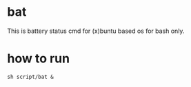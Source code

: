 # bat
This is battery status cmd for (x)buntu based os for bash only.
# how to run
`sh script/bat &`
